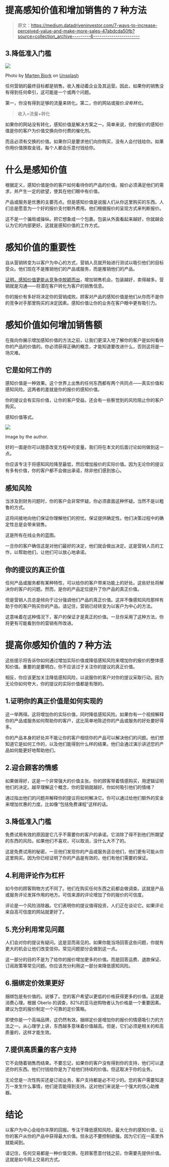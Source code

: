 # 提高感知价值和增加销售的 7 种方法

> 原文：<https://medium.datadriveninvestor.com/7-ways-to-increase-perceived-value-and-make-more-sales-47abdcda50fb?source=collection_archive---------6----------------------->

## 3.降低准入门槛

![](img/a17d8f6c8efe2eed6ad593f4c17ec0ac.png)

Photo by [Marten Bjork](https://unsplash.com/@martenbjork?utm_source=medium&utm_medium=referral) on [Unsplash](https://unsplash.com?utm_source=medium&utm_medium=referral)

任何营销的最终目标都是销售。收入推动着企业及其运营。因此，如果你的销售没有得到任何牵引，这可能是一个或两个问题。

第一，你没有得到足够的流量来转化。第二，你的网站或报价*没有转化*。

> 收入=流量+转化

如果你的网站没有转化，感知价值是解决方案之一。简单来说，你的报价的感知价值是你的客户为价值交换向你付费的催化剂。

而且必须有交换的价值。如果你只是要求他们向你购买，没有人会付钱给你。如果你用价值换取金钱，每个人都会乐意付钱给你。

# 什么是感知价值

根据定义，感知价值是你的客户如何看待你的产品的价值。报价必须满足他们的需求，并产生一定的欲望，使其在他们眼中有价值。

产品或服务是优惠的主要亮点。但是感知价值是说服人们从你这里购买的东西。人们总是愿意为一个好的报价支付额外费用。他们根据报价的呈现方式来判断报价。

这不是一个骗局或操纵。把它想象成一个包裹。包装从外面看起来越好，你就越会认为它的内部更好。这就是感知价值的工作方式。

# 感知价值的重要性

自从营销转变为以客户为中心的方式，营销人员就开始进行测试以吸引他们的目标受众。他们现在不是推销他们的产品或服务，而是推销他们的产品。

[证明，感知价值更能从竞争中脱颖而出](https://blog.fusebill.com/7-ways-raise-perceived-value-to-customers-grow-recurring-revenue)，增加销售机会。包装越好，卖得越多。营销就是沟通——将潜在客户转化为客户的销售信息。

你的报价有多好将决定你的营销成败。顾客对产品的感知价值是他们从你而不是你的竞争对手那里购买的决定因素。感知价值让你的业务在客户眼中更有吸引力。

# 感知价值如何增加销售额

在我向你展示增加感知价值的方法之前，让我们更深入地了解你的客户是如何看待你的产品的价值的。你必须获得正确的概念，才能知道要改进什么，否则这将是一场灾难。

## 它是如何工作的

感知价值是一种效果。这个世界上出售的任何东西都有两个共同点——真实价值和感知风险。这两者的差就是你的报价的感知价值。

你的提议会有实际价值，让你的客户受益。还会有一些察觉到的风险阻止你的客户购买。

感知价值等式。

![](img/db3852143c1e14ffa272783236a41921.png)

Image by the author.

好的一面是你可以随意改变方程中的变量。我们将在本文的后面讨论如何做到这一点。

你应该专注于将感知风险降至最低，然后增加报价的实际价值。因为无论你的提议有多有价值，你的客户都不会做出承诺，除非他们感到放心。

## 感知风险

当涉及到财务问题时，你的客户会非常怀疑。你必须直面这种怀疑。当然不是以粗鲁的方式。

这将间接地向他们保证你理解他们的担忧。保证提供确定性。他们决策过程中的确定性总是会带来销售。

这是所有在线业务的蓝图。

一旦你的客户确信这是对他们最好的决定，他们就会做出决定。这是营销人员的工作，以帮助他们，让他们可以放心地承诺。

## 你的提议的真正价值

任何产品或服务都有某种特性，可以给你的客户带来功能上的好处。这些好处将解决你的客户的问题。然而，是你的产品定位提升了你产品的真正价值。

但是营销人员总是倾向于过分强调他们产品的真正价值。这并不像感知风险那样有助于你的客户购买你的产品。请记住，营销已经转变为以客户为中心的方法。

这意味着在这种情况下，客户的保证才是真正的价值。一旦你采用了这种方法，你将更有可能看到你的营销有所改进。

# 提高你感知价值的 7 种方法

这些提示将告诉你如何通过增加实际价值或降低感知风险来增加你的报价的整体感知价值。重要的是要明白，你不应该过于关注你的提议的真正价值。

相反，你应该更加关注降低感知风险，以说服你的客户对你的提议采取行动。因为无论你如何夸大，你的提议的实际价值都是有限的。

## 1.证明你的真正价值是如何实现的

这一举两得。这将增加你的实际价值，同时降低感知风险。如果你有一个视频解释你的产品或服务如何帮助你的客户，这比简单地陈述你的产品或服务的好处要好得多。

你的产品本身的好处并不能让你的客户相信你的产品可以解决他们的问题。他们想知道它是如何工作的，以及他们能得到什么样的结果。他们会通过演示讲述您的产品如何能更好地帮助他们。

## 2.迎合顾客的情感

如果做得好，这是一个非常强大的价值主张。你的顾客带着情感购买，用逻辑证明他们的决定。越早理解这个概念，你的营销就越好。你如何吸引他们的情绪？

通过指出他们的问题并解释你的提议将如何解决它。你可以通过给他们额外的奖金来增加优惠的力度。比如像“包括免费课程”这样的话。

## 3.降低准入门槛

免费试用有效的原因是它几乎不需要你的客户的承诺。它消除了得不到他们所期望的东西的风险。如果他们不喜欢，可以取消，没什么大不了的。

这是免费试用的秘密。一旦他们发现你的产品或服务适合他们，他们更有可能从你这里购买。因为你已经证明了你的产品是有效的，他们有他们需要的保证。

## 4.利用评论作为杠杆

如今你的顾客购物方式不同了。他们在购买任何东西之前都会做调查。这就是产品或服务评论发挥作用的地方。可信来源的评论增加了你的报价的可信度。

评论是一个风险消除器。它们表明你的提议值得投资，人们正在谈论它。如果评论来自高可信度的网站就更好了。

## 5.充分利用常见问题

人们会对你的提议有疑问。这是显而易见的。如果你能当场回答这些问题，你就有更大的机会让他们改变信仰。常见问题部分会做到这一点。

这一部分的目的不是为了给你的报价增加更多的价值。而是回答运费、退款保证、订阅政策等常见问题。你应该充分利用这一部分来降低感知风险。

## 6.捆绑定价效果更好

捆绑包是有价值的。说够了。您的客户希望以更低的价格获得更多的价值。这就是消费心理。根据 Oberlo 的调查，82%的亚马逊购物者认为价格是一个重要因素。建议为您的报价制定一个可靠的定价策略。

即使你是一个高端品牌，这仍然有效。捆绑定价是增加你的报价的情感吸引力的方法之一。从心理学上讲，东西越多意味着价值越高。但是，它们必须是相关的和高质量的，这样才能生效。

## 7.提供高质量的客户支持

它不会随着销售而结束。不要忘记，如果你的客户没有得到你的支持，他们可以退还你的东西。他们付钱给你是为了给他们持续的价值。但这取决于你的业务。

无论您是一次性购买还是订阅业务，客户支持都是必不可少的。您的客户需要知道万一发生什么事情，他们是否能得到支持。这对他们来说是一个强大的信心助推器。

# 结论

以客户为中心会给你丰厚的回报。专注于降低感知风险，最大化你的感知价值，让你的客户从你的产品中获得最大价值。但永远不要控制欲强。因为它们在一英里外就能闻到。

请记住，任何交易都是一种价值交换。在顾客愿意付钱之前，你需要先提供价值。这就是如今网上交易的方式。